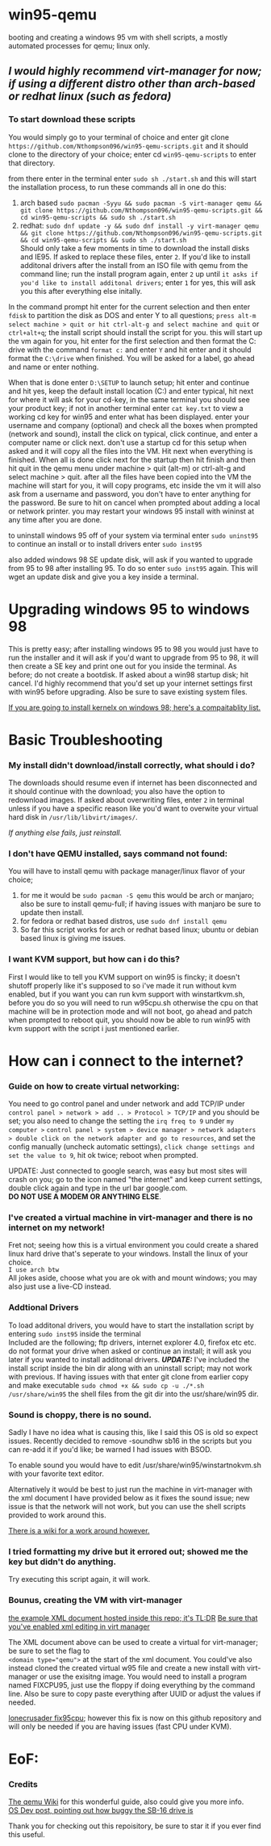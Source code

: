 # win95-qemu
booting and creating a windows 95 vm with shell scripts, a mostly automated processes for qemu; linux only.

## ***I would highly recommend virt-manager for now; if using a different distro other than arch-based or redhat linux (such as fedora)***

### To start download these scripts

You would simply go to your terminal of choice and enter git clone `https://github.com/Nthompson096/win95-qemu-scripts.git` 
and it should clone to the directory of your choice; enter cd `win95-qemu-scripts` to enter that directory. 

from there enter in the terminal enter `sudo sh ./start.sh` and this will start the installation process, to run these commands all in one do this:
1) arch based `sudo pacman -Syyu && sudo pacman -S virt-manager qemu && git clone https://github.com/Nthompson096/win95-qemu-scripts.git && cd win95-qemu-scripts && sudo sh ./start.sh` </br>
2) redhat: `sudo dnf update -y && sudo dnf install -y virt-manager qemu && git clone https://github.com/Nthompson096/win95-qemu-scripts.git && cd win95-qemu-scripts && sudo sh ./start.sh` </br>
Should only take a few moments in time to download the install disks and IE95. If asked to replace these files, enter `2`. If you'd like to install additonal drivers after the install from an ISO file with qemu from the command line; run the install program again, enter `2` up until `it asks if you'd like to install additonal drivers`; enter `1` for yes, this will ask you this after everything else initally.

In the command prompt hit enter for the current selection and then enter `fdisk` to partition the disk as DOS and enter Y to all questions; `press alt-m select machine > quit or hit ctrl-alt-g and select machine and quit` or `ctrl+alt+q`; the install script should install the script for you. this will start up the vm again for you, hit enter for the first selection and then format the C: drive with the command `format c:` and enter `Y` and hit enter and it should format the `C:\drive` when finished. You will be asked for a label, go ahead and name or enter nothing.

When that is done enter `D:\SETUP` to launch setup; hit enter and continue and hit yes, keep the default install location (C:\) and enter typical, hit next for where it will ask for your cd-key, in the same terminal you should see your product key; if not in another terminal enter `cat key.txt` to view a working cd key for win95 and enter what has been displayed. enter your username and company (optional) and check all the boxes when prompted (network and sound), install the click on typical, click continue, and enter a computer name or click next. don't use a startup cd for this setup when asked and it will copy all the files into the VM. Hit next when everything is finished. When all is done click next for the startup then hit finish and then hit quit in the qemu menu under machine > quit (alt-m) or ctrl-alt-g and select machine > quit. after all the files have been copied into the VM the machine will start for you, it will copy programs, etc inside the vm it will also ask from a username and password, you don't have to enter anything for the password. Be sure to hit on cancel when prompted about adding a local or network printer. you may restart your windows 95 install with wininst at any time after you are done.

to uninstall windows 95 off of your system via terminal enter `sudo uninst95`
to continue an install or to install drivers enter `sudo inst95`

also added windows 98 SE update disk, will ask if you wanted to upgrade from 95 to 98 after installing 95. To do so enter `sudo inst95` again.
This will wget an update disk and give you a key inside a terminal.

# Upgrading windows 95 to windows 98

This is pretty easy; after installing windows 95 to 98 you would just have to run the installer and it will ask if you'd want to upgrade from 95 to 98, it will then create a SE key and print one out for you inside the terminal. As before; do not create a bootdisk. If asked about a win98 startup disk; hit cancel. I'd highly recommend that you'd set up your internet settings first with win95 before upgrading. Also be sure to save existing system files.

[If you are going to install kernelx on windows 98; here's a compaitablity list.](http://kernelex.sourceforge.net/mediawiki/index.php?title=Category:Compatible_applications&redirect=no)

# Basic Troubleshooting

### My install didn't download/install correctly, what should i do?
The downloads should resume even if internet has been disconnected and it should continue with the download; you also have the option to redownload images. If asked about overwriting files, enter `2` in terminal unless if you have a specific reason like you'd want to overwite your virtual hard disk in `/usr/lib/libvirt/images/`.

*If anything else fails, just reinstall.*

### I don't have QEMU installed, says command not found:

You will have to install qemu with package manager/linux flavor of your choice; 
1) for me it would be `sudo pacman -S qemu` this would be arch or manjaro; also be sure to install qemu-full; if having issues with manjaro be sure to update then install.
2) for fedora or redhat based distros, use `sudo dnf install qemu`
3) So far this script works for arch or redhat based linux; ubuntu or debian based linux is giving me issues.

### I want KVM support, but how can i do this?

First I would like to tell you KVM support on win95 is fincky; it doesn't shutoff properly like it's supposed to so i've made it run without kvm enabled, but if you want you can run kvm support with winstartkvm.sh, before you do so you will need to run w95cpu.sh otherwise the cpu on that machine will be in protection mode and will not boot, go ahead and patch when prompted to reboot quit, you should now be able to run win95 with kvm support with the script i just mentioned earlier.

# How can i connect to the internet?

### Guide on how to create virtual networking:
You need to go control panel and under network and add TCP/IP under `control panel > network > add .. > Protocol > TCP/IP` and you should be set; you also need to change the setting the `irq freq to 9` under 
`my computer >` `control panel > system > device manager > network adapters > double click on the network adapter and go to resources`, and set the config manually (uncheck automatic settings), 
`click change settings and set the value to 9`, hit ok twice; reboot when prompted.

UPDATE: Just connected to google search, was easy but most sites will crash on you; go to the icon named "the internet" and keep current settings, double click again and type in the url bar google.com. <br/>
**DO NOT USE A MODEM OR ANYTHING ELSE**.

### I've created a virtual machine in virt-manager and there is no internet on my network!

Fret not; seeing how this is a virtual environment you could create a shared linux hard drive that's seperate to your windows. Install the linux of your choice.
<br/>`I use arch btw`<br/>
All jokes aside, choose what you are ok with and mount windows; you may also just use a live-CD instead.

### Addtional Drivers 

To load additonal drivers, you would have to start the installation script by entering `sudo inst95` inside the terminal <br/>
Included are the following; ftp drivers, internet explorer 4.0, firefox etc etc. do not format your drive when asked or continue an install; it will ask you later if you wanted to install additonal drivers.
***UPDATE:*** I've included the install script inside the bin dir along with an uninstall script; may not work with previous.
If having issues with that enter git clone from earlier copy and make executable `sudo chmod +x && sudo cp -u ./*.sh /usr/share/win95` the shell files from the git dir into the usr/share/win95 dir.

### Sound is choppy, there is no sound.

Sadly I have no idea what is causing this, like I said this OS is old so expect issues. Recently decided to remove 
-soundhw sb16 in the scripts but you can re-add it if you'd like; be warned I had issues with BSOD.

To enable sound you would have to edit /usr/share/win95/winstartnokvm.sh with your favorite text editor.

Alternatively it would be best to just run the machine in virt-manager with the xml document I have provided below as it fixes the sound issue; new issue is that the network will not work, but you can use the shell scripts provided to work around this.

[There is a wiki for a work around however.](https://wiki.osdev.org/Sound_Blaster_16#QEMU_support)


### I tried formatting my drive but it errored out; showed me the key but didn't do anything.

Try executing this script again, it will work.

### Bounus, creating the VM with virt-manager

[the example XML document hosted inside this repo; it's TL:DR](https://raw.githubusercontent.com/Nthompson096/win95-qemu-scripts/main/example-win95.xml)
[Be sure that you've enabled xml editing in virt manager](https://blog.wikichoon.com/2020/07/virt-manager-xml-editor.html)

The XML document above can be used to create a virtual for virt-manager; be sure to set the flag to <br /> `<domain type="qemu">` at the start of the xml document. You could've also instead cloned the created virtual w95 file and create a new install with virt-manager or use the exisitng image. You would need to install a program named FIXCPU95, just use the floppy if doing everything by the command line. Also be sure to copy paste everything after UUID or adjust the values if needed.

[lonecrusader fix95cpu](http://lonecrusader.x10host.com/fix95cpu.html); however this fix is now on this github repository and will only be needed if you are having issues (fast CPU under KVM).

# EoF:

### Credits
[The qemu Wiki](https://wiki.qemu.org/Documentation/GuestOperatingSystems/Windows95) for this wonderful guide, also could give you more info. <br/>
[OS Dev post, pointing out how buggy the SB-16 drive is](https://forum.osdev.org/viewtopic.php?f=1&t=39652)

Thank you for checking out this repoisitory, be sure to star it if you ever find this useful.
